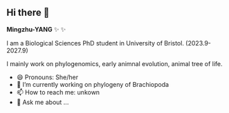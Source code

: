 ## Hi there 👋

**Mingzhu-YANG** ✨ ✨


I am a Biological Sciences PhD student in University of Bristol. (2023.9-2027.9)


I mainly work on phylogenomics, early animnal evolution, animal tree of life.


- 😄 Pronouns: She/her
- 🔭 I’m currently working on phylogeny of Brachiopoda
- 📫 How to reach me: unkown
- 💬 Ask me about ...
